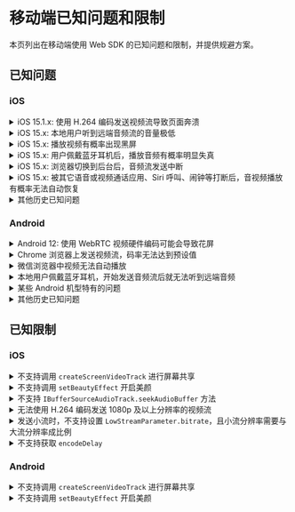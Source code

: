 # 移动端已知问题和限制

本页列出在移动端使用 Web SDK 的已知问题和限制，并提供规避方案。

## 已知问题

### iOS

<details>
<summary>iOS 15.1.x: 使用 H.264 编码发送视频流导致页面奔溃</summary>
<p>

**影响范围**：iOS 15.1.x 上的所有浏览器和内嵌 WkWebView 的应用（如微信浏览器和 Chrome 浏览器）。
</p>
<p>

**问题描述**：在 iOS 15.1.x 上的 Safari 浏览器和内嵌 WkWebView 的应用中，如果你调用 `createClient` 时将 `codec` 设为 `'h264'`，发送视频流后，页面会崩溃。
</p>
<p>

**问题原因**：该问题是由 iOS 15.x 上 WebKit 视频编码功能回退导致，详见 [WebKit Bug 231505](https://bugs.webkit.org/show_bug.cgi?id=231505)。
</p>
<p>

**规避方案**：使用 VP8 进行视频编码。

```javascript
createClient({codec:'vp8', mode})
```
</p>
</details>

<details>
<summary>iOS 15.x: 本地用户听到远端音频流的音量极低</summary>
<p>

**影响范围**：iOS 15.x 上的所有浏览器及内嵌 WkWebView 的应用（如微信浏览器和 Chrome 浏览器）。</p>
<p>

**问题描述**：在 iOS 15.x 上的 Safari 浏览器和内嵌 WkWebView 的应用中，订阅并播放远端音频轨道 `RemoteAudioTrack` 后，播放音量有概率极低，且音频从听筒中而不是扬声器中播放出来。</p>
<p>

**问题原因**：该问题是由 iOS 15.x 上 WebKit 音频功能回退导致，详见 [WebKit Bug 230902](https://bugs.webkit.org/show_bug.cgi?id=230902)。
</p>
<p>

**规避方案**：在 iOS 15.x 上使用 `WebAudio` 进行音频播放并使用 `GainNode` 调整音量后，可以提高播放音量。Agora 建议你按照以下步骤规避该问题：
1. 升级至 Web SDK 4.9.0 或以上版本。
2. 设置 SDK 私有参数 `REMOTE_AUDIO_TRACK_USES_WEB_AUDIO` 为 `true`。SDK 内部会使用 `WebAudio` 播放远端音频流。示例代码如下：
   ```javascript
   function isIOS15(ua){
       // 通过 UA 判断 iOS 版本是否为 15
   }

   if(isIOS15(navigator.userAgent)){
       AgoraRTC.setParameter("REMOTE_AUDIO_TRACK_USES_WEB_AUDIO", true);
   }
   ```
</p>
</details>

<details>
<summary>iOS 15.x: 播放视频有概率出现黑屏</summary>
<p>

**影响范围**：iOS 15.x 上的所有浏览器及内嵌 WkWebView 的应用（如微信浏览器和 Chrome 浏览器）。
</p>
<p>

**问题描述**：在 iOS 15.x 上的 Safari 浏览器和内嵌 WkWebView 的应用中，在 DOM 中播放视频且在 `video` 元素或其父元素添加某些 CSS 属性（如 `transform`、`animation`）后，或者改变 CSS 属性重绘视频渲染区域后，有概率视频播放出现黑屏。
</p>
<p>

**问题原因**：该问题是由 iOS 15.x 上 WebKit 视频渲染功能回退导致，详见 [WebKit Bug 230902](https://bugs.webkit.org/show_bug.cgi?id=230902)。
</p>
<p>

**规避方案**：升级至 Web SDK 4.x 最新版本，并且尽量减少更改 `video` 元素及其父元素的 CSS 属性。
</p>
</details>


<details>
<summary>iOS 15.x: 用户佩戴蓝牙耳机后，播放音频有概率明显失真</summary>
<p>

**影响范围**：iOS 15.x 上的所有浏览器及内嵌 WkWebView 的应用（如微信浏览器和 Chrome 浏览器）。
</p>
<p>

**问题描述**：在 iOS 15.x 上的 Safari 浏览器和内嵌 WkWebView 的应用中，如果用户佩戴蓝牙耳机进行音频播放，音频有概率明显失真。
</p>
<p>

**问题原因**：该问题是由 iOS 15.x 上 WebKit 音频播放功能回退导致，详见 [WebKit Bug 231422](https://bugs.webkit.org/show_bug.cgi?id=231422)。
</p>
<p>

**规避方案**：暂无
</p>
</details>

<details>
<summary>iOS 15.x: 浏览器切换到后台后，音频流发送中断</summary>
<p>

**影响范围**：iOS 15.x 上的所有浏览器及内嵌 WkWebView 的应用（如微信浏览器和 Chrome 浏览器）。
</p>
<p>

**问题描述**：在 iOS 15.x 上的 Safari 浏览器和内嵌 WkWebView 的应用中发送音频流，浏览器或应用切换到后台后，音频流发送会中断。
</p>
<p>

**问题原因**：由于 WebKit 的 [bug](https://bugs.webkit.org/show_bug.cgi?id=231105)，浏览器切换至后台后，`WebAudio` 的 `AudioContext` 会停止音频处理。
</p>
<p>

**规避方案**：参考以下步骤规避此问题：
1. 升级至 Web SDK 4.7.3 或之后版本。
2. 调用 `createMicrophoneAudioTrack` 创建音频轨道时，将`bypassWebAudio` 参数设为 `true`，本地音频流会不经由 `WebAudio` 处理直接发布。

   ```javascript
   const localAudioTrack = await AgoraRTC.createMicrophoneAudioTrack({bypassWebAudio: true});
   ```

   > 注意：此方案会导致混音功能（`MixingAudioTrack`）失效。
</p>
</details>

<details>
<summary>iOS 15.x: 被其它语音或视频通话应用、Siri 呼叫、闹钟等打断后，音视频播放有概率无法自动恢复</summary>
<p>

**影响范围**：iOS 15.x 上的所有浏览器及内嵌 WkWebView 的应用（如微信浏览器和 Chrome 浏览器）。
</p>
<p>

**问题描述**：在 iOS 15.x 上的 Safari 浏览器和内嵌 WkWebView 的应用中播放音视频，如果被其它语音或视频通话应用、Siri 呼叫、闹钟等打断，音视频播放有概率无法自动恢复。
</p>
<p>

**问题原因**：音视频播放被打断后，DOM `video` 元素和 `audio` 元素的状态变为 `paused`。打断结束后，状态无法自动切回 `playing`，且调用`HTMLMediaElement.play` 方法也无法恢复媒体的播放。详见 [WebKit bug 232599](https://bugs.webkit.org/show_bug.cgi?id=232599) 和[WebKit bug 226698](https://bugs.webkit.org/show_bug.cgi?id=226698)。
</p>
<p>

**规避方案**：升级至 Web SDK 4.x 最新版本。SDK 会尝试在打断事件后恢复媒体播放。
</p>
</details>

<details>
<summary>其他历史已知问题</summary>
<p>

- iOS 13 和 14 上可能出现远端用户音量随机变化的问题。
- 切换前置、后置摄像头后采集画面可能会瞬间旋转。
- 语音路由随机切换，即可能出现插着耳机但是仍然从扬声器出声，或者没有耳机却从听筒出声的情况。
- 连续两次调用 `getUserMedia` 获取相同媒体类型的轨道，第一次获取的媒体轨道会静音或黑屏。
- 使用过其他使用音视频输入设备的 app 后（例如 Siri 或者 Skype 通话），无法采集本地音频或视频。
</p>
</details>

### Android

<details>
<summary>Android 12: 使用 WebRTC 视频硬件编码可能会导致花屏</summary>

<p>

**影响范围**：部分安装了 Android 12 的设备，如 Pixel 3 和 Pixel 4。
</p>
<p>

**问题描述**：在 Android 12 上使用 Chrome 浏览器或 Chromium 内核浏览器，如果默认开启 WebRTC `H264` 或 `VP8` 视频硬件编码，可能会导致花屏。
</p>
<p>

**问题原因**：该问题是由 Chromium WebRTC 模块视频编码回退导致，详见 [Chromium issue 1237677](https://bugs.chromium.org/p/chromium/issues/detail?id=1237677)。
</p>
<p>

**规避方案**：引导使用 Android 12 的客户在 Chrome 浏览器中打开 `Chrome://flags` 配置页面，关闭 WebRTC 视频硬件编码相关配置。Chrome 计划在 97 版本中修复该问题。
</p>
</details>

<details>
<summary>Chrome 浏览器上发送视频流，码率无法达到预设值</summary>
<p>

**影响范围**：部分 Android 设备，如部分小米及 One Plus 机型。
</p>
<p>

**问题描述**：在 Chrome 浏览器或 Chromium 内核浏览器上视频发送码率无法达到 Web SDK 的预设值。
</p>
<p>

**问题原因**：可能是因为硬件编码导致特定视频编码帧率下码率无法达到预设值。
</p>
<p>

**规避方案**：大部分情况下，视频编码帧率为 15 fps 时，码率会过低，而帧率为 30 fps 时码率则相对较高。因此 Agora 建议遇到码率问题时，尝试将帧率设为 30 fps。
</p>
</details>

<details>
<summary>微信浏览器中视频无法自动播放</summary>
<p>

**影响范围**：使用 Chromium 89 内核的微信浏览器
</p>
<p>

**问题描述**：视频无法自动播放，并且当通过用户手势（点击、触摸）恢复自动播放后，下一次的视频播放仍然无法自动播放。
</p>
<p>

**问题原因**：可能是微信浏览器对自动播放的行为处理有异常，与其他浏览器的行为不一致。
</p>
<p>

**规避方案**：参考以下步骤规避此问题：
1. 升级至 Web SDK 4.x 最新版本。
2. 监听 `AgoraRTC.onAutoplayFailed` 事件。在此事件中，引导用户点击页面，恢复播放：

    ```javascript
    AgoraRTC.onAutoplayFailed = ()=>{
        document.alert('请点击页面后恢复播放');
    }
    ```
</p>
</details>

<details>
<summary>本地用户佩戴蓝牙耳机，开始发送音频流后就无法听到远端音频</summary>
<p>

**影响范围**：部分小米及 One Plus 机型
</p>
<p>

**问题描述**：如果本地用户佩戴蓝牙耳机，在通话过程中通过蓝牙耳机采集本地音频且发送音频流后，有概率会无法收听到远端用户的声音。
</p>
<p>

**问题原因**：可能是由于 Chromium 在蓝牙设备的 profile 切换后会产生音频异常。
</p>
<p>

**规避方案**：暂无
</p>
</details>

<details>
<summary>某些 Android 机型特有的问题</summary>
<p>

- 在搭载**联发科芯片**的设备上无法使用 H.264 编码在 Chrome 浏览器中发送视频流。
- 在搭载**华为海思麒麟芯片**的设备上，Android Chrome 88 以下版本上，无法使用 H.264 编码发送视频流。
- 在**OnePlus 6**上使用 Chrome 浏览器接收远端视频流期间熄灭屏幕，可能会导致视频流冻结。
</p>
</details>

<details>
<summary>其他历史已知问题</summary>
<p>

- 在部分 Android 设备上可能无法获取到媒体设备的 device label。
- 在部分 Android 设备上音视频流被系统电话呼叫或其他语音和视频通话应用打断，可能会导致 track-ended，需要重新采集音视频。
- 在 Android Chrome 上无法使用 H.264 编码发送大小流。
</p>
</details>

## 已知限制

### iOS

<details>
<summary>不支持调用 <code>createScreenVideoTrack</code> 进行屏幕共享</summary>
<p>

原因：iOS Safari 及 WkWebView 不支持 `mediaDevices.getDisplayMedia` 接口。
</p>
</details>

<details>
<summary>不支持调用 <code>setBeautyEffect</code> 开启美颜</summary>
<p>

原因：iOS Safari 及 WkWebView 对 WebGL 支持不佳，且 iOS 设备在进行美颜算法处理时性能消耗过大。
</p>
</details>

<details>
<summary>不支持 <code>IBufferSourceAudioTrack.seekAudioBuffer</code> 方法</summary>
<p>

原因：iOS 上 `WebAudio` 不支持实现该方法。
</p>
</details>

<details>
<summary>无法使用 H.264 编码发送 1080p 及以上分辨率的视频流</summary>
<p>

原因：Web SDK 使用 H.264 Baseline Profile 进行协商，因此 iOS 上不支持编码发送 1080p 及以上分辨率的视频流。
</p>
</details>

<details>
<summary>发送小流时，不支持设置 <code>LowStreamParameter.bitrate</code>，且小流分辨率需要与大流分辨率成比例</summary>
<p>

原因：iOS Safari 及 WkWebView 中 `RTCRTPSender.setParameters` 方法无法指定帧率，通过 `scaleResolutionDownBy` 属性进行分辨率压缩后，小流分辨率与大流成固定比率。
</p>
</details>

<details>
<summary>不支持获取 <code>encodeDelay</code></summary>
<p>

原因：iOS 上无法通过 WebRTC 的 `getStats` 接口计算出 `encodeDelay`。
</p>
</details>

### Android

<details>
<summary>不支持调用 <code>createScreenVideoTrack</code> 进行屏幕共享</summary>
<p>

原因：移动端浏览器及 WkWebView 未实现 `mediaDevices.getDisplayMedia` 接口。
</p>
</details>

<details>
<summary>不支持调用 <code>setBeautyEffect</code> 开启美颜</summary>
<p>

原因：移动端设备在进行美颜算法处理时性能消耗过大。
</p>
</details>